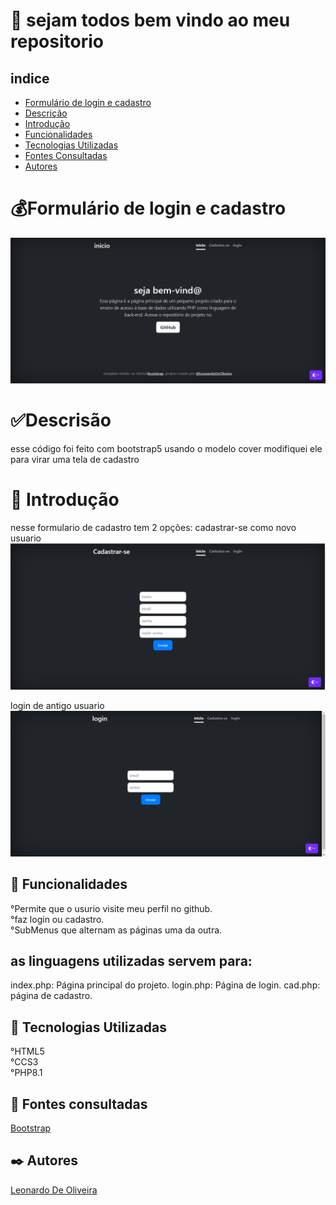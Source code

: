 # 🚀 sejam todos bem vindo ao meu repositorio 


## indice
   - [Formulário de login e cadastro](#formul%C3%A1rio-de-login-e-cadastro)  
   - [Descrição](#descris%C3%A3o)  
   - [Introdução](#introdu%C3%A7%C3%A3o)  
   - [Funcionalidades](#funcionalidades)  
   - [Tecnologias Utilizadas](#tecnologias-utilizadas)  
   - [Fontes Consultadas](#fontes-consultadas)  
   - [Autores](#autores)  

# 💰Formulário de login e cadastro
![image info](inicio.png)

# ✅Descrisão 
esse código foi feito com bootstrap5 usando o modelo cover modifiquei ele para virar uma tela de cadastro

# 📃 Introdução

nesse formulario de cadastro tem 2 opções:
cadastrar-se como novo usuario
![image info](cadastrar-se.png)

login de antigo usuario
![image info](login2.png)
   
## 🔧 Funcionalidades
   °Permite que o usurio visite meu perfil no github.   
   °faz login ou cadastro.   
   °SubMenus que alternam as páginas uma da outra.

## as linguagens utilizadas servem para:

   index.php: Página principal do projeto.
   login.php: Página de login.
   cad.php: página de cadastro.

## 📌 Tecnologias Utilizadas
   °HTML5    
   °CCS3   
   °PHP8.1   
## 🔎 Fontes consultadas
   [Bootstrap](https://getbootstrap.com/)  
   
## ✒️ Autores
[Leonardo De Oliveira](https://github.com/leoOliveiraBR)  
